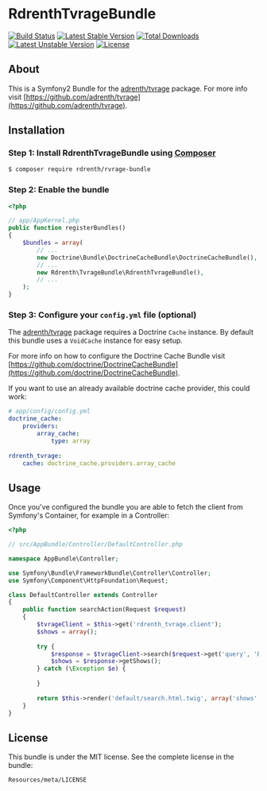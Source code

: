 RdrenthTvrageBundle
=============

[![Build Status](https://travis-ci.org/rdrenth/tvrage-bundle.svg?branch=master)](http://travis-ci.org/rdrenth/tvrage-bundle) [![Latest Stable Version](https://poser.pugx.org/rdrenth/tvrage-bundle/v/stable)](https://packagist.org/packages/rdrenth/tvrage-bundle) [![Total Downloads](https://poser.pugx.org/rdrenth/tvrage-bundle/downloads)](https://packagist.org/packages/rdrenth/tvrage-bundle) [![Latest Unstable Version](https://poser.pugx.org/adrenth/tvrage/v/unstable)](https://packagist.org/packages/adrenth/tvrage) [![License](https://poser.pugx.org/rdrenth/tvrage-bundle/license)](https://packagist.org/packages/rdrenth/tvrage-bundle)

## About
This is a Symfony2 Bundle for the [adrenth/tvrage](https://github.com/adrenth/tvrage) package. For more info visit [https://github.com/adrenth/tvrage](https://github.com/adrenth/tvrage).

## Installation
### Step 1: Install RdrenthTvrageBundle using [Composer](http://getcomposer.org/) 

```bash
$ composer require rdrenth/rvrage-bundle
```

### Step 2: Enable the bundle

```php
<?php

// app/AppKernel.php
public function registerBundles()
{
    $bundles = array(
        // ...
        new Doctrine\Bundle\DoctrineCacheBundle\DoctrineCacheBundle(),
        // ...
        new Rdrenth\TvrageBundle\RdrenthTvrageBundle(),
        // ...
    );
}
```

### Step 3: Configure your `config.yml` file (optional)
The [adrenth/tvrage](https://github.com/adrenth/tvrage) package requires a Doctrine `Cache` instance. By default this bundle uses a `VoidCache` instance for easy setup.

For more info on how to configure the Doctrine Cache Bundle visit [https://github.com/doctrine/DoctrineCacheBundle](https://github.com/doctrine/DoctrineCacheBundle).

If you want to use an already available doctrine cache provider, this could work:

```yaml
# app/config/config.yml
doctrine_cache:
    providers:
        array_cache:
            type: array
            
rdrenth_tvrage:
    cache: doctrine_cache.providers.array_cache
```
## Usage
Once you've configured the bundle you are able to fetch the client from Symfony's Container, for example in a Controller:

```php
<?php

// src/AppBundle/Controller/DefaultController.php

namespace AppBundle\Controller;

use Symfony\Bundle\FrameworkBundle\Controller\Controller;
use Symfony\Component\HttpFoundation\Request;

class DefaultController extends Controller
{
    public function searchAction(Request $request)
    {
        $tvrageClient = $this->get('rdrenth_tvrage.client');
        $shows = array();
        
        try {
            $response = $tvrageClient->search($request->get('query', 'Breaking Bad'));
            $shows = $response->getShows();
        } catch (\Exception $e) {
        
        }
        
        return $this->render('default/search.html.twig', array('shows' => $shows));
    }
}
```

## License

This bundle is under the MIT license. See the complete license in the bundle:

    Resources/meta/LICENSE